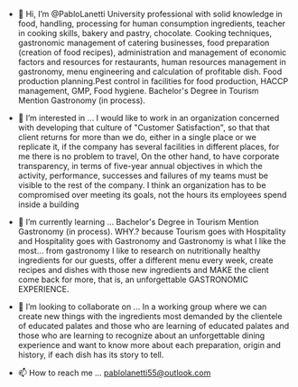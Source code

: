 - 👋 Hi, I’m @PabloLanetti University professional with solid knowledge in food, handling, processing for human consumption
ingredients, teacher in cooking skills, bakery and pastry, chocolate. Cooking techniques, gastronomic management of catering businesses, 
food preparation (creation of food recipes), administration and management of economic factors and resources for restaurants, human resources
management in gastronomy, menu engineering and calculation of profitable dish. Food production planning.Pest control in facilities for food 
production, HACCP management, GMP, Food hygiene. Bachelor's Degree in Tourism Mention Gastronomy (in process).

- 👀 I’m interested in ... I would like to work in an organization concerned with developing that culture of "Customer Satisfaction", 
so that that client returns for more than we do, either in a single place or we replicate it, if the company has several facilities 
in different places, for me there is no problem to travel, On the other hand, to have corporate transparency, in terms of five-year 
annual objectives in which the activity, performance, successes and failures of my teams must be visible to the rest of the company. 
I think an organization has to be compromised over meeting its goals, not the hours its employees spend inside a building

- 🌱 I’m currently learning ... Bachelor's Degree in Tourism Mention Gastronomy (in process). WHY.? because Tourism goes with Hospitality 
and Hospitality goes with Gastronomy and Gastronomy is what I like the most... from gastronomy I like to research on nutritionally healthy 
ingredients for our guests, offer a different menu every week, create recipes and dishes with those new ingredients and MAKE the client 
come back for more, that is, an unforgettable GASTRONOMIC EXPERIENCE.

- 💞️ I’m looking to collaborate on ... In a working group where we can create new things with the ingredients most demanded by the 
clientele of educated palates and those who are learning of educated palates and those who are learning to recognize about an 
unforgettable dining experience and want to know more about each preparation, origin and history, if each dish has its story to tell.
- 📫 How to reach me ... pablolanetti55@outlook.com

<!---
PabloLanetti/PabloLanetti is a ✨ special ✨ repository because its `README.md` (this file) appears on your GitHub profile.
You can click the Preview link to take a look at your changes.
--->
